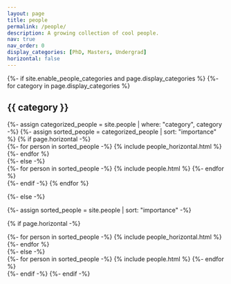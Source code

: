 ```yaml
---
layout: page
title: people
permalink: /people/
description: A growing collection of cool people.
nav: true
nav_order: 0
display_categories: [PhD, Masters, Undergrad]
horizontal: false
---
```


<!-- pages/people.md -->
<div class="projects">
{%- if site.enable_people_categories and page.display_categories %}
  <!-- Display categorized people -->
  {%- for category in page.display_categories %}
  <h2 class="category">{{ category }}</h2>
  {%- assign categorized_people = site.people | where: "category", category -%}
  {%- assign sorted_people = categorized_people | sort: "importance" %}
  <!-- Generate cards for each person -->
  {% if page.horizontal -%}
  <div class="container">
    <div class="row row-cols-2">
    {%- for person in sorted_people -%}
      {% include people_horizontal.html %}
    {%- endfor %}
    </div>
  </div>
  {%- else -%}
  <div class="grid">
    {%- for person in sorted_people -%}
      {% include people.html %}
    {%- endfor %}
  </div>
  {%- endif -%}
  {% endfor %}

{%- else -%}
<!-- Display people without categories -->
  {%- assign sorted_people = site.people | sort: "importance" -%}
  <!-- Generate cards for each person -->
  {% if page.horizontal -%}
  <div class="container">
    <div class="row row-cols-2">
    {%- for person in sorted_people -%}
      {% include people_horizontal.html %}
    {%- endfor %}
    </div>
  </div>
  {%- else -%}
  <div class="grid">
    {%- for person in sorted_people -%}
      {% include people.html %}
    {%- endfor %}
  </div>
  {%- endif -%}
{%- endif -%}
</div>
